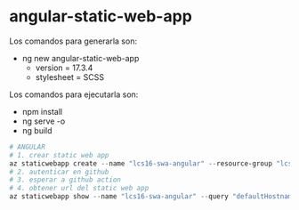 # angular-static-web-app

Los comandos para generarla son:

- ng new angular-static-web-app
  - version = 17.3.4
  - stylesheet = SCSS

Los comandos para ejecutarla son:

- npm install
- ng serve -o
- ng build

```powershell
# ANGULAR
# 1. crear static web app
az staticwebapp create --name "lcs16-swa-angular" --resource-group "lcs16-rg" --location "eastus2" --sku "Free" --source "https://github.com/luiscasalas16/notes-azure" --branch main --app-location "/static-web-app/examples/angular-static-web-app" --output-location "dist/angular-static-web-app/browser" --login-with-github
# 2. autenticar en github
# 3. esperar a github action
# 4. obtener url del static web app
az staticwebapp show --name "lcs16-swa-angular" --query "defaultHostname"
```
